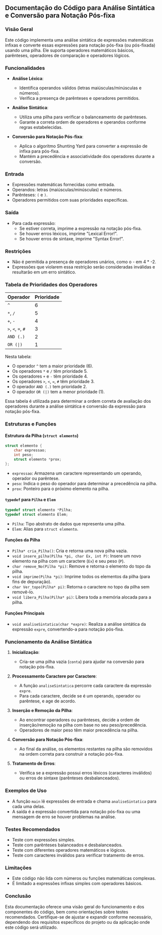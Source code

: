 ## Documentação do Código para Análise Sintática e Conversão para Notação Pós-fixa

### Visão Geral
Este código implementa uma análise sintática de expressões matemáticas infixas e converte essas expressões para notação pós-fixa (ou pós-fixada) usando uma pilha. Ele suporta operadores matemáticos básicos, parênteses, operadores de comparação e operadores lógicos.

### Funcionalidades
- **Análise Léxica**:
  - Identifica operandos válidos (letras maiúsculas/minúsculas e números).
  - Verifica a presença de parênteses e operadores permitidos.

- **Análise Sintática**:
  - Utiliza uma pilha para verificar o balanceamento de parênteses.
  - Garante a correta ordem de operadores e operandos conforme regras estabelecidas.

- **Conversão para Notação Pós-fixa**:
  - Aplica o algoritmo Shunting Yard para converter a expressão de infixa para pós-fixa.
  - Mantém a precedência e associatividade dos operadores durante a conversão.

### Entrada
- Expressões matemáticas fornecidas como entrada.
- Operandos: letras (maiúsculas/minúsculas) e números.
- Parênteses: `(` e `)`.
- Operadores permitidos com suas prioridades específicas.

### Saída
- Para cada expressão:
  - Se estiver correta, imprime a expressão na notação pós-fixa.
  - Se houver erros léxicos, imprime "Lexical Error!".
  - Se houver erros de sintaxe, imprime "Syntax Error!".

### Restrições
- Não é permitida a presença de operadores unários, como o - em 4 * -2.
- Expressões que violarem essa restrição serão consideradas inválidas e resultarão em um erro sintático.

### Tabela de Prioridades dos Operadores
| Operador | Prioridade |
|----------|------------|
| `^`      | 6          |
| `*`, `/` | 5          |
| `+`, `-` | 4          |
| `>`, `<`, `=`, `#` | 3 |
| `AND (.)` | 2        |
| `OR (\|)`  | 1        |

Nesta tabela:

- O operador `^` tem a maior prioridade (6).
- Os operadores `*` e `/` têm prioridade 5.
- Os operadores `+` e `-` têm prioridade 4.
- Os operadores `>`, `<`, `=`, `#` têm prioridade 3.
- O operador `AND (.)` tem prioridade 2.
- O operador `OR (|)` tem a menor prioridade (1).

Essa tabela é utilizada para determinar a ordem correta de avaliação dos operadores durante a análise sintática e conversão da expressão para notação pós-fixa.


### Estruturas e Funções

#### Estrutura da Pilha (`struct elemento`)
```c
struct elemento {
    char expressao;
    int peso;
    struct elemento *prox;
};
```
- `expressao`: Armazena um caractere representando um operando, operador ou parêntese.
- `peso`: Indica o peso do operador para determinar a precedência na pilha.
- `prox`: Ponteiro para o próximo elemento na pilha.

#### `typedef` para `Pilha` e `Elem`
```c
typedef struct elemento *Pilha;
typedef struct elemento Elem;
```
- `Pilha`: Tipo abstrato de dados que representa uma pilha.
- `Elem`: Alias para `struct elemento`.

#### Funções da Pilha

- `Pilha* cria_Pilha()`: Cria e retorna uma nova pilha vazia.
- `void insere_pilha(Pilha *pi, char Ex, int P)`: Insere um novo elemento na pilha com um caractere (`Ex`) e seu peso (`P`).
- `char remove_No(Pilha *pi)`: Remove e retorna o elemento do topo da pilha.
- `void imprime(Pilha *pi)`: Imprime todos os elementos da pilha (para fins de depuração).
- `char Ver_topo(Pilha* pi)`: Retorna o caractere no topo da pilha sem removê-lo.
- `void libera_Pilha(Pilha* pi)`: Libera toda a memória alocada para a pilha.

#### Funções Principais

- `void analiseSintatica(char *expre)`: Realiza a análise sintática da expressão `expre`, convertendo-a para notação pós-fixa.

### Funcionamento da Análise Sintática

1. **Inicialização**:
   - Cria-se uma pilha vazia (`conta`) para ajudar na conversão para notação pós-fixa.

2. **Processamento Caractere por Caractere**:
   - A função `analiseSintatica` percorre cada caractere da expressão `expre`.
   - Para cada caractere, decide se é um operando, operador ou parêntese, e age de acordo.

3. **Inserção e Remoção da Pilha**:
   - Ao encontrar operadores ou parênteses, decide a ordem de inserção/remoção na pilha com base no seu peso/precedência.
   - Operadores de maior peso têm maior precedência na pilha.

4. **Conversão para Notação Pós-fixa**:
   - Ao final da análise, os elementos restantes na pilha são removidos na ordem correta para construir a notação pós-fixa.

5. **Tratamento de Erros**:
   - Verifica se a expressão possui erros léxicos (caracteres inválidos) ou erros de sintaxe (parênteses desbalanceados).

### Exemplos de Uso

- A função `main` lê expressões de entrada e chama `analiseSintatica` para cada uma delas.
- A saída é a expressão convertida para notação pós-fixa ou uma mensagem de erro se houver problemas na análise.

### Testes Recomendados

- Teste com expressões simples.
- Teste com parênteses balanceados e desbalanceados.
- Teste com diferentes operadores matemáticos e lógicos.
- Teste com caracteres inválidos para verificar tratamento de erros.

### Limitações

- Este código não lida com números ou funções matemáticas complexas.
- É limitado a expressões infixas simples com operadores básicos.

### Conclusão
Esta documentação oferece uma visão geral do funcionamento e dos componentes do código, bem como orientações sobre testes recomendados. Certifique-se de ajustar e expandir conforme necessário, dependendo dos requisitos específicos do projeto ou da aplicação onde este código será utilizado.